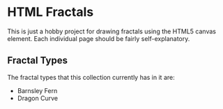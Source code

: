 HTML Fractals
=============

This is just a hobby project for drawing fractals using the HTML5 canvas
element. Each individual page should be fairly self-explanatory.

Fractal Types
-------------

The fractal types that this collection currently has in it are:

- Barnsley Fern
- Dragon Curve
